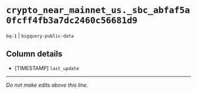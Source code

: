 # `crypto_near_mainnet_us._sbc_abfaf5a0fcff4fb3a7dc2460c56681d9`
`bq-1` | `bigquery-public-data`

## Column details
* [TIMESTAMP] `last_update`

-------------------------------------------------------------------------------
*Do not make edits above this line.*
